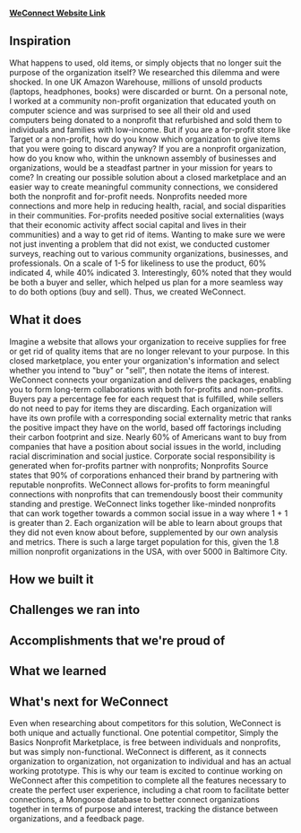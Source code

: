 [**WeConnect Website Link**](https://kimpeppy.github.io/Trash2Treasure/home.html)

## Inspiration
What happens to used, old items, or simply objects that no longer suit the purpose of the organization itself? We researched this dilemma and were shocked. In one UK Amazon Warehouse, millions of unsold products (laptops, headphones, books) were discarded or burnt. On a personal note, I worked at a community non-profit organization that educated youth on computer science and was surprised to see all their old and used computers being donated to a nonprofit that refurbished and sold them to individuals and families with low-income. But if you are a for-profit store like Target or a non-profit, how do you know which organization to give items that you were going to discard anyway? If you are a nonprofit organization, how do you know who, within the unknown assembly of businesses and organizations, would be a steadfast partner in your mission for years to come? In creating our possible solution about a closed marketplace and an easier way to create meaningful community connections, we considered both the nonprofit and for-profit needs. Nonprofits needed more connections and more help in reducing health, racial, and social disparities in their communities. For-profits needed positive social externalities (ways that their economic activity affect social capital and lives in their communities) and a way to get rid of items. Wanting to make sure we were not just inventing a problem that did not exist, we conducted customer surveys, reaching out to various community organizations, businesses, and professionals. On a scale of 1-5 for likeliness to use the product, 60% indicated 4, while 40% indicated 3. Interestingly, 60% noted that they would be both a buyer and seller, which helped us plan for a more seamless way to do both options (buy and sell). Thus, we created WeConnect. 

## What it does
Imagine a website that allows your organization to receive supplies for free or get rid of quality items that are no longer relevant to your purpose. In this closed marketplace, you enter your organization's information and select whether you intend to "buy" or "sell", then notate the items of interest. WeConnect connects your organization and delivers the packages, enabling you to form long-term collaborations with both for-profits and non-profits. Buyers pay a percentage fee for each request that is fulfilled, while sellers do not need to pay for items they are discarding. Each organization will have its own profile with a corresponding social externality metric that ranks the positive impact they have on the world, based off factorings including their carbon footprint and size. 
Nearly 60% of Americans want to buy from companies that have a position about social issues in the world, including racial discrimination and social justice. Corporate social responsibility is generated when for-profits partner with nonprofits; Nonprofits Source states that 90% of corporations enhanced their brand by partnering with reputable nonprofits. WeConnect allows for-profits to form meaningful connections with nonprofits that can tremendously boost their community standing and prestige. WeConnect links together like-minded nonprofits that can work together towards a common social issue in a way where 1 + 1 is greater than 2. Each organization will be able to learn about groups that they did not even know about before, supplemented by our own analysis and metrics. There is such a large target population for this, given the 1.8 million nonprofit organizations in the USA, with over 5000 in Baltimore City.

## How we built it

## Challenges we ran into

## Accomplishments that we're proud of

## What we learned

## What's next for WeConnect
Even when researching about competitors for this solution, WeConnect is both unique and actually functional. One potential competitor, Simply the Basics Nonprofit Marketplace, is free between individuals and nonprofits, but was simply non-functional. WeConnect is different, as it connects organization to organization, not organization to individual and has an actual working prototype. 
This is why our team is excited to continue working on WeConnect after this competition to complete all the features necessary to create the perfect user experience, including a chat room to facilitate better connections, a Mongoose database to better connect organizations together in terms of purpose and interest, tracking the distance between organizations, and a feedback page.



